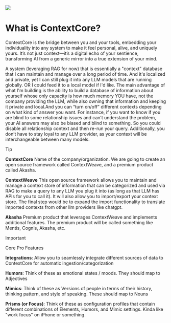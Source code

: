![](https://lh7-rt.googleusercontent.com/docsz/AD_4nXclc23Ah4X-B_q9a_Amw3D-vxJF43Yp4Ms7_r4VJK8eIQs1pgIsYRFtTc0ZlKg9tqVW1Da2xNka1dB3zrGUlwRI9bzcM_3dCVkTxZ0C3_r-sFS9PfwQIEpzEnTCAiV6T2NgYOWg4Q?key=GgJlJs81vZ1Rn7pNNxesjX_J)

# What is ContextCore? 
ContextCore is the bridge between you and your tools, embedding your individuality into any system to make it feel personal, alive, and uniquely yours. It’s not just context—it’s a digital echo of your sentience, transforming AI from a generic mirror into a true extension of your mind.

A system (leveraging RAG for now) that is essentially a "context" database that I can maintain and manage over a long period of time. And it's localized and private, yet I can still plug it into any LLM models that are running globally. OR I could feed it to a local model if I'd like. The main advantage of what I'm building is the ability to build a database of information about yourself whose only capacity is how much memory YOU have, not the company providing the LLM, while also owning that information and keeping it private and local.And you can “turn on/off” different contexts depending on what kind of answer you want. For instance, if you want to know if you are blind to some relationship issues and can’t understand the problem, your AI answers may also be biased and blind to something. So you could disable all relationship context and then re-run your query. Additionally, you don’t have to stay loyal to any LLM provider, as your context will be interchangeable between many models.


> [!TIP]
> **ContextCore**
> Name of the company/organization. We are going to create an open source framework called ContextWeave, and a premium product called Akasha. 
> 
> **ContextWeave**
> This open source framework allows you to maintain and manage a context store of information that can be categorized and used via RAG to make a query to any LLM you plug it into (as long as that LLM has APIs for you to call it). It will also allow you to import/export your context store. The final step would be to expand the import functionality to translate imported contexts from other llm providers like chatgpt.  
> 
> **Akasha**
> Premium product that leverages ContextWeave and implements additional features. The premium product will be called something like Mentis, Cognis, Akasha, etc. 

> [!IMPORTANT]
> Core Pro Features
> 
> **Integrations**: Allow you to seamlessly integrate different sources of data to ContextCore for automatic ingestion/categorization  
> 
> **Humors**: Think of these as emotional states / moods. They should map to Adjectives
> 
> **Mimics**: Think of these as Versions of people in terms of their history, thinking pattern, and style of speaking. These should map to Nouns
> 
> **Prisms (or Focus)**: Think of these as configuration profiles that contain different combinations of Elements, Humors, and Mimic settings. Kinda like "work focus" on iPhone or something.
